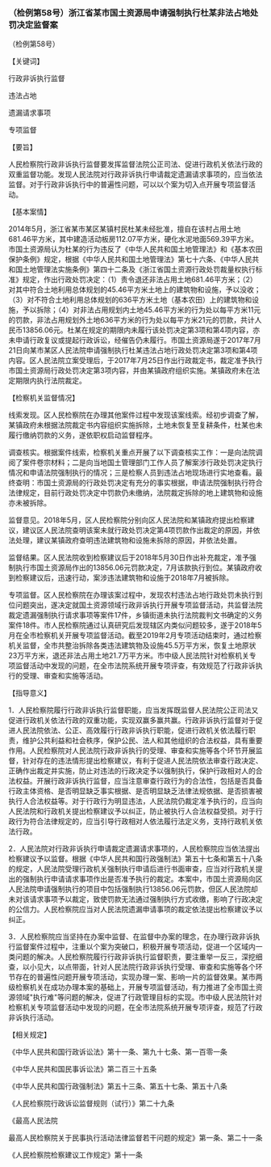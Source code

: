### （检例第58号）浙江省某市国土资源局申请强制执行杜某非法占地处罚决定监督案
（检例第58号）

【关键词】

行政非诉执行监督

违法占地

遗漏请求事项

专项监督

【要旨】

人民检察院行政非诉执行监督要发挥监督法院公正司法、促进行政机关依法行政的双重监督功能。发现人民法院对行政非诉执行申请裁定遗漏请求事项的，应当依法监督。对于行政非诉执行中的普遍性问题，可以以个案为切入点开展专项监督活动。

【基本案情】

2014年5月，浙江省某市某区某镇村民杜某未经批准，擅自在该村占用土地681.46平方米，其中建造活动板房112.07平方米，硬化水泥地面569.39平方米。市国土资源局认为杜某的行为违反了《中华人民共和国土地管理法》和《基本农田保护条例》规定，根据《中华人民共和国土地管理法》第七十六条、《中华人民共和国土地管理法实施条例》第四十二条及《浙江省国土资源行政处罚裁量权执行标准》规定，作出行政处罚决定：（1）责令退还非法占用土地681.46平方米；（2）对其中符合土地利用总体规划的45.46平方米土地上的建筑物和设施，予以没收；（3）对不符合土地利用总体规划的636平方米土地（基本农田）上的建筑物和设施，予以拆除；（4）对非法占用规划内土地45.46平方米的行为处以每平方米11元的罚款，非法占用规划外土地636平方米的行为处以每平方米21元的罚款，共计人民币13856.06元。杜某在规定的期限内未履行该处罚决定第3项和第4项内容，亦未申请行政复议或提起行政诉讼，经催告仍未履行。市国土资源局遂于2017年7月21日向某市某区人民法院申请强制执行杜某违法占地行政处罚决定第3项和第4项内容。区人民法院立案受理后，于2017年7月25日作出行政裁定书，裁定准予执行市国土资源局行政处罚决定第3项内容，并由某镇政府组织实施。某镇政府未在法定期限内执行法院裁定。

【检察机关监督情况】

线索发现。区人民检察院在办理其他案件过程中发现该案线索。经初步调查了解，某镇政府未根据法院裁定书内容组织实施拆除，土地未恢复至复耕条件，杜某也未履行缴纳罚款的义务，遂依职权启动监督程序。

调查核实。根据案件线索，检察机关重点开展了以下调查核实工作：一是向法院调阅了案件卷宗材料；二是向当地国土管理部门工作人员了解案涉行政处罚决定执行情况和申请法院强制执行的情况；三是检察人员到违法占地现场进行实地查看。最终查明：市国土资源局的行政处罚决定有充分的事实根据，申请法院强制执行符合法律规定，目前行政处罚决定中罚款仍未缴纳，法院裁定拆除的地上建筑物和设施亦未被拆除。

监督意见。2018年5月，区人民检察院分别向区人民法院和某镇政府提出检察建议，建议区人民法院查明该案未就行政处罚决定第4项罚款作出裁定的原因，并依法处理，建议某镇政府查明违法建筑物和设施未拆除的原因，并依法处置。

监督结果。区人民法院收到检察建议后于2018年5月30日作出补充裁定，准予强制执行市国土资源局作出的13856.06元罚款决定，7月该款执行到位。某镇政府收到检察建议后，迅速行动，案涉违法建筑物和设施于2018年7月被拆除。

专项监督。区人民检察院在办理该案过程中，发现农村违法占地行政处罚未执行到位问题突出，遂决定就国土资源领域行政非诉执行开展专项监督活动，共监督法院裁定遗漏强制执行请求事项等案件17件，乡镇街道未执行法院裁判文书确定的义务案件18件。市人民检察院通过认真研究后发现辖区内类似问题较多，遂于2018年5月在全市检察机关开展专项监督活动。截至2019年2月专项活动结束时，通过检察机关监督，全市共整治拆除各类违法建筑物及设施45.5万平方米，恢复土地原状23万平方米，退还非法占用土地21.7万平方米。市中级人民法院针对检察机关专项监督活动中发现的问题，在全市法院系统开展专项评查，有效规范了行政非诉执行的受理、审查和实施等活动。

【指导意义】

1．人民检察院履行行政非诉执行监督职能，应当发挥既监督人民法院公正司法又促进行政机关依法行政的双重功能，实现双赢多赢共赢。行政非诉执行监督对于促进人民法院依法、公正、高效履行行政非诉执行职能，促进行政机关依法履行职责，维护公共利益和社会秩序，保护公民、法人和其他组织的合法权益，具有重要作用。人民检察院对人民法院行政非诉执行的受理、审查和实施等各个环节开展监督，针对存在的违法情形提出检察建议，有利于促进人民法院依法审查行政决定、正确作出裁定并实施，防止对违法的行政决定予以强制执行，保护行政相对人的合法权益。开展行政非诉执行监督，应当注意审查行政行为的合法性，包括是否具备行政主体资格、是否明显缺乏事实根据、是否明显缺乏法律法规依据、是否损害被执行人合法权益等。对于行政行为明显违法，人民法院仍裁定准予执行的，应当向人民法院和行政机关提出检察建议予以纠正，防止被执行人合法权益受损。对于行政行为符合法律规定的，应当引导行政相对人依法履行法定义务，支持行政机关依法行政。

2．人民法院对行政非诉执行申请裁定遗漏请求事项的，人民检察院应当依法提出检察建议予以监督。根据《中华人民共和国行政强制法》第五十七条和第五十八条的规定，人民法院受理行政机关强制执行申请后进行书面审查，应当对行政机关提出的强制执行申请请求事项作出是否准予执行的裁定。本案中，市国土资源局向区人民法院申请强制执行的项目中包括强制执行13856.06元罚款，但区人民法院却未对该请求事项予以裁定，致使罚款无法通过强制执行方式收缴，影响了行政决定的公信力。人民检察院应当对人民法院遗漏申请事项的裁定依法提出检察建议予以纠正。

3．人民检察院应当坚持在办案中监督、在监督中办案的理念，在办理行政非诉执行监督案件过程中，注重以个案为突破口，积极开展专项活动，促进一个区域内一类问题的解决。人民检察院履行行政非诉执行监督职责，要注重举一反三，深挖细查，以小见大，以点带面，针对人民法院行政非诉执行受理、审查和实施等各个环节存在的普遍性问题开展专项活动，实现办理一案、影响一片的监督效果。某市两级检察机关在成功办理本案的基础上，开展专项监督活动，有力推进了全市国土资源领域"执行难"等问题的解决，促进了行政管理目标的实现。市中级人民法院针对检察机关专项监督活动中发现的问题，在全市法院系统开展专项评查，规范了行政非诉执行活动。

【相关规定】

《中华人民共和国行政诉讼法》第十一条、第九十七条、第一百零一条

《中华人民共和国民事诉讼法》第二百三十五条

《中华人民共和国行政强制法》第五十三条、第五十七条、第五十八条

《人民检察院行政诉讼监督规则（试行）》第二十九条

《最高人民法院

最高人民检察院关于民事执行活动法律监督若干问题的规定》第一条、第二十一条

《人民检察院检察建议工作规定》第十一条
